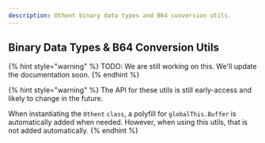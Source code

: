 ```yaml
---
description: Othent binary data types and B64 conversion utils.
---
```


## Binary Data Types & B64 Conversion Utils

{% hint style="warning" %}
TODO: We are still working on this. We'll update the documentation soon.
{% endhint %}

{% hint style="warning" %}
The API for these utils is still early-access and likely to change in the future.

When instantiating the `Othent` `class`, a polyfill for `globalThis.Buffer` is automatically added when needed. However,
when using this utils, that is not added automatically. 
{% endhint %}
